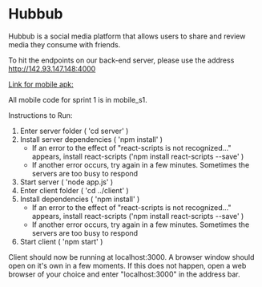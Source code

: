 # Hubbub


Hubbub is a social media platform that allows users to share and review media they consume with friends. 

To hit the endpoints on our back-end server, please use the address http://142.93.147.148:4000

[Link for mobile apk:](https://expo.io/artifacts/65bdf30e-1a1d-4e92-8ba4-d87c19a70551)

All mobile code for sprint 1 is in mobile_s1. 

Instructions to Run:

1. Enter server folder ( 'cd server' )
2. Install server dependencies ( 'npm install' )
    - If an error to the effect of "react-scripts is not recognized..." appears, install react-scripts ('npm install react-scripts --save' )
    - If another error occurs, try again in a few minutes. Sometimes the servers are too busy to respond
3. Start server ( 'node app.js' )
4. Enter client folder ( 'cd ../client' )
5. Install dependencies ( 'npm install' )
    - If an error to the effect of "react-scripts is not recognized..." appears, install react-scripts ('npm install react-scripts --save' )
    - If another error occurs, try again in a few minutes. Sometimes the servers are too busy to respond
6. Start client ( 'npm start' )

Client should now be running at localhost:3000. A browser window should open on it's own in a few moments.
If this does not happen, open a web browser of your choice and enter "localhost:3000" in the address bar.
